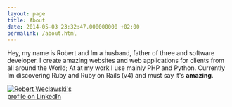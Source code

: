 ```yaml
---
layout: page
title: About
date: 2014-05-03 23:32:47.000000000 +02:00
permalink: /about.html
---
```

Hey, my name is Robert and Im a husband, father of three and software developer. I create amazing websites and web applications for clients from all around the World; At at my work I use mainly PHP and Python. Currently Im discovering Ruby and Ruby on Rails (v4) and must say it's **amazing**.

<p style="
    width: 160px;
"><a href="https://www.linkedin.com/in/robertweclawski"><img src="https://static.licdn.com/scds/common/u/img/webpromo/btn_viewmy_160x33.png" alt="Robert Weclawski's profile on LinkedIn" title=""></a></p>



